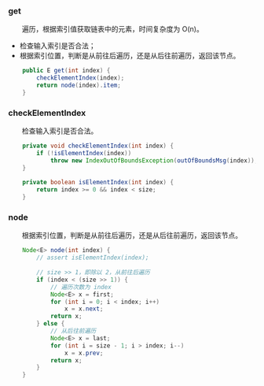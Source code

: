 ### get
　　遍历，根据索引值获取链表中的元素，时间复杂度为 O(n)。

- 检查输入索引是否合法；
- 根据索引位置，判断是从前往后遍历，还是从后往前遍历，返回该节点。

```java
    public E get(int index) {
        checkElementIndex(index);
        return node(index).item;
    }
```

### checkElementIndex
　　检查输入索引是否合法。

```java
    private void checkElementIndex(int index) {
        if (!isElementIndex(index))
            throw new IndexOutOfBoundsException(outOfBoundsMsg(index));
    }
    
    private boolean isElementIndex(int index) {
        return index >= 0 && index < size;
    }
```

### node
　　根据索引位置，判断是从前往后遍历，还是从后往前遍历，返回该节点。

```java
    Node<E> node(int index) {
        // assert isElementIndex(index);
        
        // size >> 1，即除以 2，从前往后遍历
        if (index < (size >> 1)) {
            // 遍历次数为 index
            Node<E> x = first;
            for (int i = 0; i < index; i++)
                x = x.next;
            return x;
        } else {
            // 从后往前遍历
            Node<E> x = last;
            for (int i = size - 1; i > index; i--)
                x = x.prev;
            return x;
        }
    }
```